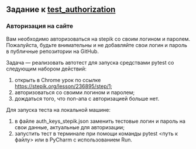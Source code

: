 ## Задание к [test_authorization](../solutions/pytest_folder/test_authorization.py)

### Авторизация на сайте

Вам необходимо авторизоваться на stepik со своим логином и паролем. Пожалуйста, будьте внимательны
и не добавляйте свои логин и пароль в публичные репозитории на GitHub.

Задача — реализовать автотест для запуска средствами pytest со следующим набором действий:

1) открыть в Chrome урок по ссылке https://stepik.org/lesson/236895/step/1;
2) авторизоваться со своими логином и паролем;
3) дождаться того, что поп-апа с авторизацией больше нет.

Для запуска теста на локальной машине:

1) в файле auth_keys_stepik.json заменить тестовые логин и пароль на свои данные, актуальные для авторизации;
2) запустить тест в терминале при помощи команды pytest <путь к файлу> или в PyCharm с использованием Run.
